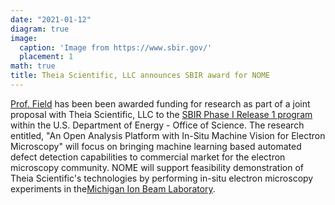 ```yaml
---
date: "2021-01-12"
diagram: true
image:
  caption: 'Image from https://www.sbir.gov/'
  placement: 1
math: true
title: Theia Scientific, LLC announces SBIR award for NOME
---
```


<a href="../../authors/kg-field">Prof. Field</a> has been been awarded funding for research as part of a joint proposal with  Theia Scientific, LLC to the <a href="https://science.osti.gov/sbir/Awards">SBIR Phase I Release 1 program</a> within the U.S. Department of Energy - Office of Science. The research entitled, "An Open Analysis Platform with In-Situ Machine Vision for Electron Microscopy" will focus on bringing machine learning based automated defect detection capabilities to commercial market for the electron microscopy community. NOME will support feasibility demonstration of Theia Scientific's technologies by performing in-situ electron microscopy experiments in the<a href="https://mibl.engin.umich.edu/">Michigan Ion Beam Laboratory</a>.

